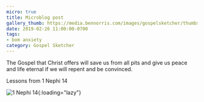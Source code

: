 ```yaml
---
micro: true
title: Microblog post
gallery_thumb: https://media.bennorris.com/images/gospelsketcher/thumbs/1-nephi-14-02.jpg
date: 2019-02-26 11:00:00-0700
tags:
- bom anxiety
category: Gospel Sketcher
---
```


The Gospel that Christ offers will save us from all pits and give us peace and life eternal if we will repent and be convinced.

Lessons from 1 Nephi 14

![1 Nephi 14](https://media.bennorris.com/images/gospelsketcher/bom-anxiety-study/1-nephi-14-02.jpg){:loading="lazy"}
